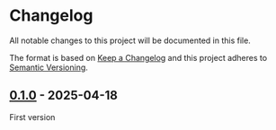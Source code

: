 <!-- deno-fmt-ignore-file -->

# Changelog
All notable changes to this project will be documented in this file.

The format is based on [Keep a Changelog](http://keepachangelog.com/) and this
project adheres to [Semantic Versioning](http://semver.org/).

## [0.1.0] - 2025-04-18
First version

[0.1.0]: https://github.com/lumeland/theme-boilerplate/releases/tag/v0.1.0
